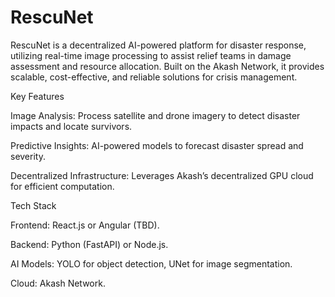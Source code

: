 # RescuNet

RescuNet is a decentralized AI-powered platform for disaster response, utilizing real-time image processing to assist relief teams in damage assessment and resource allocation. Built on the Akash Network, it provides scalable, cost-effective, and reliable solutions for crisis management.

Key Features

Image Analysis: Process satellite and drone imagery to detect disaster impacts and locate survivors.

Predictive Insights: AI-powered models to forecast disaster spread and severity.

Decentralized Infrastructure: Leverages Akash’s decentralized GPU cloud for efficient computation.


Tech Stack

Frontend: React.js or Angular (TBD).

Backend: Python (FastAPI) or Node.js.

AI Models: YOLO for object detection, UNet for image segmentation.

Cloud: Akash Network. 
